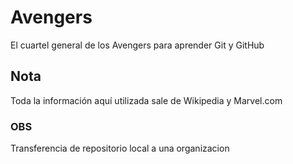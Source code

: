 # Avengers

El cuartel general de los Avengers para aprender Git y GitHub

## Nota
Toda la información aquí utilizada sale de Wikipedia y Marvel.com


### OBS

Transferencia de repositorio local a una organizacion